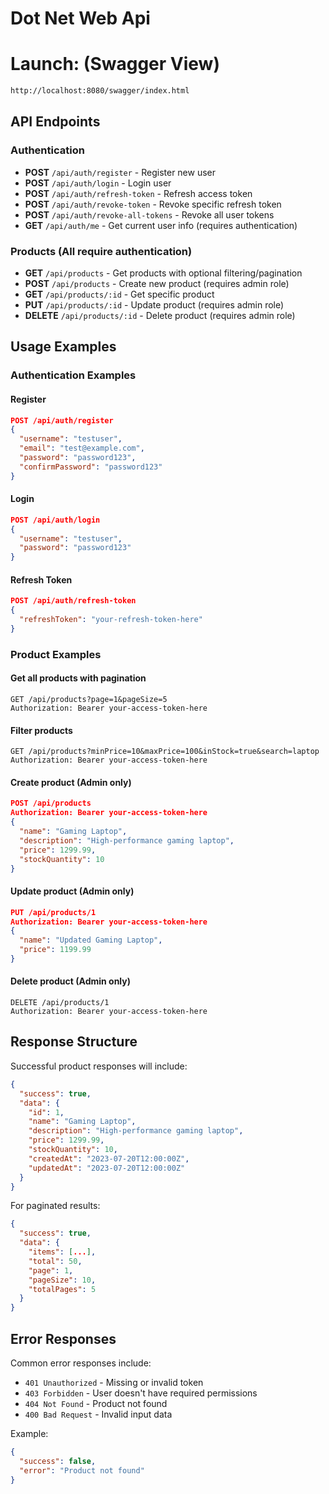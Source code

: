 # Dot Net Web Api

# Launch: (Swagger View)

```sh
http://localhost:8080/swagger/index.html
```

<!--
 # remove Migrations
 rm -rf Migrations/

 # Create a migration
 dotnet ef migrations add InitialCreate

 # In your project directory
 dotnet ef database update

 # Stop and remove the container
 docker stop sqlserver2022
 docker rm sqlserver2022

 # Start fresh container
 docker run -e "ACCEPT_EULA=Y" -e "MSSQL_SA_PASSWORD=Password@2025" \
    -p 1433:1433 --name sqlserver2022 \
    -d mcr.microsoft.com/mssql/server:2022-latest

 # Wait for it to be ready
 sleep 15

 # Check if it's running
 docker ps

 # Test connection
 docker exec -it sqlserver2022 /opt/mssql-tools18/bin/sqlcmd -S localhost -U SA -P "Password@2025" -C

 # Check if database exists
 docker exec -it sqlserver2022 /opt/mssql-tools18/bin/sqlcmd -S localhost -U SA -P "Password@2025" -C -Q "SELECT name FROM sys.databases WHERE name = 'e_commerce_db'"

 # List all tables in e_commerce_db
 docker exec -it sqlserver2022 /opt/mssql-tools18/bin/sqlcmd -S localhost -U SA -P "Password@2025" -C -Q "USE e_commerce_db; SELECT TABLE_NAME FROM INFORMATION_SCHEMA.TABLES WHERE TABLE_TYPE = 'BASE TABLE'"

 # Check Users table
 docker exec -it sqlserver2022 /opt/mssql-tools18/bin/sqlcmd -S localhost -U SA -P "Password@2025" -C -Q "USE e_commerce_db; SELECT COUNT(*) as UserCount FROM Users"
-->

## API Endpoints

### Authentication

- **POST** `/api/auth/register` - Register new user
- **POST** `/api/auth/login` - Login user
- **POST** `/api/auth/refresh-token` - Refresh access token
- **POST** `/api/auth/revoke-token` - Revoke specific refresh token
- **POST** `/api/auth/revoke-all-tokens` - Revoke all user tokens
- **GET** `/api/auth/me` - Get current user info (requires authentication)

### Products (All require authentication)

- **GET** `/api/products` - Get products with optional filtering/pagination
- **POST** `/api/products` - Create new product (requires admin role)
- **GET** `/api/products/:id` - Get specific product
- **PUT** `/api/products/:id` - Update product (requires admin role)
- **DELETE** `/api/products/:id` - Delete product (requires admin role)

## Usage Examples

### Authentication Examples

#### Register

```json
POST /api/auth/register
{
  "username": "testuser",
  "email": "test@example.com",
  "password": "password123",
  "confirmPassword": "password123"
}
```

#### Login

```json
POST /api/auth/login
{
  "username": "testuser",
  "password": "password123"
}
```

#### Refresh Token

```json
POST /api/auth/refresh-token
{
  "refreshToken": "your-refresh-token-here"
}
```

### Product Examples

#### Get all products with pagination

```
GET /api/products?page=1&pageSize=5
Authorization: Bearer your-access-token-here
```

#### Filter products

```
GET /api/products?minPrice=10&maxPrice=100&inStock=true&search=laptop
Authorization: Bearer your-access-token-here
```

#### Create product (Admin only)

```json
POST /api/products
Authorization: Bearer your-access-token-here
{
  "name": "Gaming Laptop",
  "description": "High-performance gaming laptop",
  "price": 1299.99,
  "stockQuantity": 10
}
```

#### Update product (Admin only)

```json
PUT /api/products/1
Authorization: Bearer your-access-token-here
{
  "name": "Updated Gaming Laptop",
  "price": 1199.99
}
```

#### Delete product (Admin only)

```
DELETE /api/products/1
Authorization: Bearer your-access-token-here
```

## Response Structure

Successful product responses will include:

```json
{
  "success": true,
  "data": {
    "id": 1,
    "name": "Gaming Laptop",
    "description": "High-performance gaming laptop",
    "price": 1299.99,
    "stockQuantity": 10,
    "createdAt": "2023-07-20T12:00:00Z",
    "updatedAt": "2023-07-20T12:00:00Z"
  }
}
```

For paginated results:

```json
{
  "success": true,
  "data": {
    "items": [...],
    "total": 50,
    "page": 1,
    "pageSize": 10,
    "totalPages": 5
  }
}
```

## Error Responses

Common error responses include:

- `401 Unauthorized` - Missing or invalid token
- `403 Forbidden` - User doesn't have required permissions
- `404 Not Found` - Product not found
- `400 Bad Request` - Invalid input data

Example:

```json
{
  "success": false,
  "error": "Product not found"
}
```
